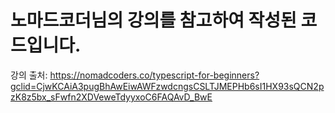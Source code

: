 <h1>노마드코더님의 강의를 참고하여 작성된 코드입니다.</h1>

강의 출처: https://nomadcoders.co/typescript-for-beginners?gclid=CjwKCAiA3pugBhAwEiwAWFzwdcngsCSLTJMEPHb6sI1HX93sQCN2pzK8z5bx_sFwfn2XDVeweTdyyxoC6FAQAvD_BwE
